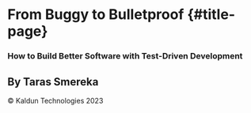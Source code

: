 # From Buggy to Bulletproof {#title-page}
### How to Build Better Software with Test-Driven Development
## By Taras Smereka

&copy; Kaldun Technologies 2023